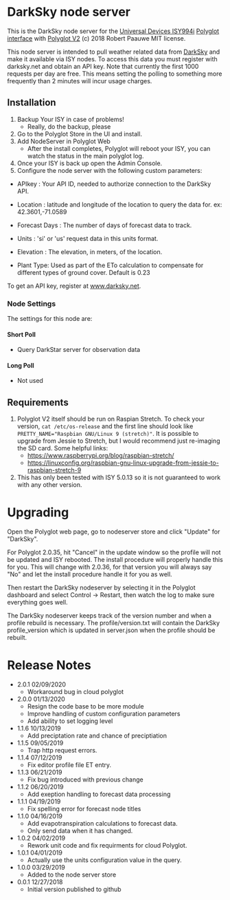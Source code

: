 
# DarkSky node server

This is the DarkSky node server for the [Universal Devices ISY994i](https://www.universal-devices.com/residential/ISY) [Polyglot interface](http://www.universal-devices.com/developers/polyglot/docs/) with  [Polyglot V2](https://github.com/Einstein42/udi-polyglotv2)
(c) 2018 Robert Paauwe
MIT license.

This node server is intended to pull weather related data from [DarkSky](http://www.darksky.net/) and make it available via ISY nodes. To access this data you must register with darksky.net and obtain an API key. Note that currently the first 1000 requests per day are free. This means setting the polling to something more frequently than 2 minutes will incur usage charges.

## Installation

1. Backup Your ISY in case of problems!
   * Really, do the backup, please
2. Go to the Polyglot Store in the UI and install.
3. Add NodeServer in Polyglot Web
   * After the install completes, Polyglot will reboot your ISY, you can watch the status in the main polyglot log.
4. Once your ISY is back up open the Admin Console.
5. Configure the node server with the following custom parameters:
- APIkey   : Your API ID, needed to authorize connection to the DarkSky API.

- Location : latitude and longitude of the location to query the data for. ex: 42.3601,-71.0589

- Forecast Days : The number of days of forecast data to track.

- Units    : 'si' or 'us' request data in this units format.

- Elevation : The elevation, in meters, of the location.

- Plant Type: Used as part of the ETo calculation to compensate for different types of ground cover.  Default is 0.23

To get an API key, register at www.darksky.net.  


### Node Settings
The settings for this node are:

#### Short Poll
   * Query DarkStar server for observation data
#### Long Poll
   * Not used


## Requirements

1. Polyglot V2 itself should be run on Raspian Stretch.
  To check your version, ```cat /etc/os-release``` and the first line should look like
  ```PRETTY_NAME="Raspbian GNU/Linux 9 (stretch)"```. It is possible to upgrade from Jessie to
  Stretch, but I would recommend just re-imaging the SD card.  Some helpful links:
   * https://www.raspberrypi.org/blog/raspbian-stretch/
   * https://linuxconfig.org/raspbian-gnu-linux-upgrade-from-jessie-to-raspbian-stretch-9
2. This has only been tested with ISY 5.0.13 so it is not guaranteed to work with any other version.

# Upgrading

Open the Polyglot web page, go to nodeserver store and click "Update" for "DarkSky".

For Polyglot 2.0.35, hit "Cancel" in the update window so the profile will not be updated and ISY rebooted.  The install procedure will properly handle this for you.  This will change with 2.0.36, for that version you will always say "No" and let the install procedure handle it for you as well.

Then restart the DarkSky nodeserver by selecting it in the Polyglot dashboard and select Control -> Restart, then watch the log to make sure everything goes well.

The DarkSky nodeserver keeps track of the version number and when a profile rebuild is necessary.  The profile/version.txt will contain the DarkSky profile_version which is updated in server.json when the profile should be rebuilt.

# Release Notes

- 2.0.1 02/09/2020
   - Workaround bug in cloud polyglot
- 2.0.0 01/13/2020
   - Resign the code base to be more module
   - Improve handling of custom configuration parameters
   - Add ability to set logging level
- 1.1.6 10/13/2019
   - Add preciptation rate and chance of preciptiation
- 1.1.5 09/05/2019
   - Trap http request errors.
- 1.1.4 07/12/2019
   - Fix editor profile file ET entry.
- 1.1.3 06/21/2019
   - Fix bug introduced with previous change
- 1.1.2 06/20/2019
   - Add exeption handling to forecast data processing
- 1.1.1 04/19/2019
   - Fix spelling error for forecast node titles
- 1.1.0 04/16/2019
   - Add evapotranspiration calculations to forecast data.
   - Only send data when it has changed.
- 1.0.2 04/02/2019
   - Rework unit code and fix requirments for cloud Polyglot.
- 1.0.1 04/01/2019
   - Actually use the units configuration value in the query.
- 1.0.0 03/29/2019
   - Added to the node server store
- 0.0.1 12/27/2018
   - Initial version published to github

